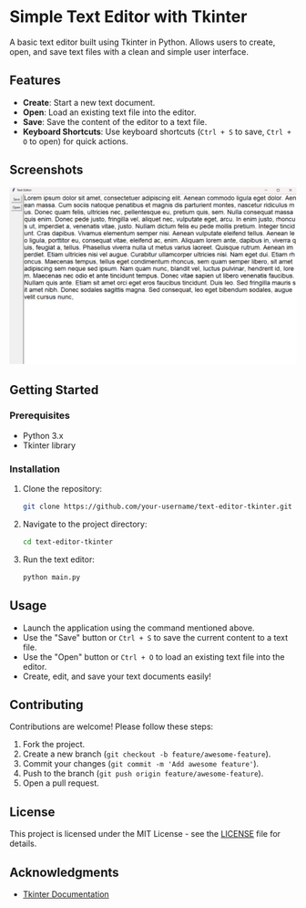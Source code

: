 # Simple Text Editor with Tkinter

A basic text editor built using Tkinter in Python. Allows users to create, open, and save text files with a clean and simple user interface.

## Features

- **Create**: Start a new text document.
- **Open**: Load an existing text file into the editor.
- **Save**: Save the content of the editor to a text file.
- **Keyboard Shortcuts**: Use keyboard shortcuts (`Ctrl + S` to save, `Ctrl + O` to open) for quick actions.

## Screenshots

![Text Editor Screenshot](images/SS.png)

## Getting Started

### Prerequisites

- Python 3.x
- Tkinter library

### Installation

1. Clone the repository:

    ```bash
    git clone https://github.com/your-username/text-editor-tkinter.git
    ```

2. Navigate to the project directory:

    ```bash
    cd text-editor-tkinter
    ```

3. Run the text editor:

    ```bash
    python main.py
    ```

## Usage

- Launch the application using the command mentioned above.
- Use the "Save" button or `Ctrl + S` to save the current content to a text file.
- Use the "Open" button or `Ctrl + O` to load an existing text file into the editor.
- Create, edit, and save your text documents easily!

## Contributing

Contributions are welcome! Please follow these steps:

1. Fork the project.
2. Create a new branch (`git checkout -b feature/awesome-feature`).
3. Commit your changes (`git commit -m 'Add awesome feature'`).
4. Push to the branch (`git push origin feature/awesome-feature`).
5. Open a pull request.

## License

This project is licensed under the MIT License - see the [LICENSE](LICENSE) file for details.

## Acknowledgments

- [Tkinter Documentation](https://docs.python.org/3/library/tkinter.html)
